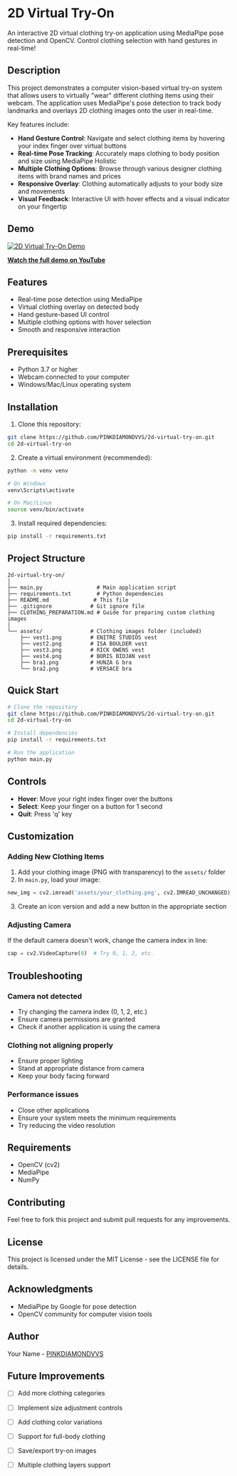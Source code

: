 # 2D Virtual Try-On

An interactive 2D virtual clothing try-on application using MediaPipe pose detection and OpenCV. Control clothing selection with hand gestures in real-time!

## Description

This project demonstrates a computer vision-based virtual try-on system that allows users to virtually "wear" different clothing items using their webcam. The application uses MediaPipe's pose detection to track body landmarks and overlays 2D clothing images onto the user in real-time. 

Key features include:
- **Hand Gesture Control**: Navigate and select clothing items by hovering your index finger over virtual buttons
- **Real-time Pose Tracking**: Accurately maps clothing to body position and size using MediaPipe Holistic
- **Multiple Clothing Options**: Browse through various designer clothing items with brand names and prices
- **Responsive Overlay**: Clothing automatically adjusts to your body size and movements
- **Visual Feedback**: Interactive UI with hover effects and a visual indicator on your fingertip

## Demo

[![2D Virtual Try-On Demo](https://img.youtube.com/vi/4Fs5UF5xMY0/0.jpg)](https://youtu.be/4Fs5UF5xMY0)

**[Watch the full demo on YouTube](https://youtu.be/4Fs5UF5xMY0)**

## Features

- Real-time pose detection using MediaPipe
- Virtual clothing overlay on detected body
- Hand gesture-based UI control
- Multiple clothing options with hover selection
- Smooth and responsive interaction

## Prerequisites

- Python 3.7 or higher
- Webcam connected to your computer
- Windows/Mac/Linux operating system

## Installation

1. Clone this repository:
```bash
git clone https://github.com/PINKDIAMONDVVS/2d-virtual-try-on.git
cd 2d-virtual-try-on
```

2. Create a virtual environment (recommended):
```bash
python -m venv venv

# On Windows
venv\Scripts\activate

# On Mac/Linux
source venv/bin/activate
```

3. Install required dependencies:
```bash
pip install -r requirements.txt
```

## Project Structure

```
2d-virtual-try-on/
│
├── main.py                 # Main application script
├── requirements.txt        # Python dependencies
├── README.md              # This file
├── .gitignore            # Git ignore file
├── CLOTHING_PREPARATION.md # Guide for preparing custom clothing images
│
└── assets/               # Clothing images folder (included)
    ├── vest1.png         # ENITRE STUDIOS vest
    ├── vest2.png         # ISA BOULDER vest
    ├── vest3.png         # RICK OWENS vest
    ├── vest4.png         # BORIS BIDJAN vest
    ├── bra1.png          # HUNZA G bra
    └── bra2.png          # VERSACE bra
```

## Quick Start

```bash
# Clone the repository
git clone https://github.com/PINKDIAMONDVVS/2d-virtual-try-on.git
cd 2d-virtual-try-on

# Install dependencies
pip install -r requirements.txt

# Run the application
python main.py
```

## Controls

- **Hover**: Move your right index finger over the buttons
- **Select**: Keep your finger on a button for 1 second
- **Quit**: Press 'q' key

## Customization

### Adding New Clothing Items

1. Add your clothing image (PNG with transparency) to the `assets/` folder
2. In `main.py`, load your image:
```python
new_img = cv2.imread('assets/your_clothing.png', cv2.IMREAD_UNCHANGED)
```
3. Create an icon version and add a new button in the appropriate section

### Adjusting Camera

If the default camera doesn't work, change the camera index in line:
```python
cap = cv2.VideoCapture(0)  # Try 0, 1, 2, etc.
```

## Troubleshooting

### Camera not detected
- Try changing the camera index (0, 1, 2, etc.)
- Ensure camera permissions are granted
- Check if another application is using the camera

### Clothing not aligning properly
- Ensure proper lighting
- Stand at appropriate distance from camera
- Keep your body facing forward

### Performance issues
- Close other applications
- Ensure your system meets the minimum requirements
- Try reducing the video resolution

## Requirements

- OpenCV (cv2)
- MediaPipe
- NumPy

## Contributing

Feel free to fork this project and submit pull requests for any improvements.

## License

This project is licensed under the MIT License - see the LICENSE file for details.

## Acknowledgments

- MediaPipe by Google for pose detection
- OpenCV community for computer vision tools

## Author

Your Name - [PINKDIAMONDVVS](mailto:chenjunyi531@gmail.com)

## Future Improvements

- [ ] Add more clothing categories
- [ ] Implement size adjustment controls
- [ ] Add clothing color variations
- [ ] Support for full-body clothing
- [ ] Save/export try-on images
- [ ] Multiple clothing layers support



